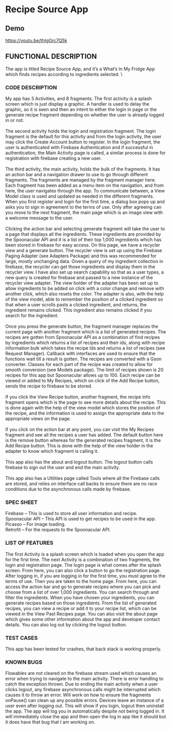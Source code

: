 # Recipe Source App

## Demo
https://youtu.be/thIgGrc7Q5k

## FUNCTIONAL DESCRIPTION
The app is titled Recipe Source App, and it’s a What’s In My Fridge App which finds recipes according to ingredients selected. \

### CODE DESCRIPTION 
My app has 3 Activities, and 8 fragments. 
The first activity is a splash screen which is just display a graphic. A handler is used to delay the graphic, so it is seen and then an intent to either the login in page or the generate recipe fragment depending on whether the user is already logged in or not.<br/><br/>
The second activity holds the login and registration fragment. The login fragment is the default for this activity and from the login activity, the user may click the Create Account button to register. In the login fragment, the user is authenticated with Firebase Authentication and if successful in authentication, the Main Activity page is called, a similar process is done for registration with firebase creating a new user. <br/><br/>
The third activity, the main activity, holds the bulk of the fragments. It has an action bar and a navigation drawer to use to go through different fragments. The fragments are managed by the fragment manager here. Each fragment has been added as a menu item on the navigation, and from here, the user navigates through the app. To communicate between, a View Model class is used and updated as needed in the different fragments.  When you first register and login for the first time, a dialog box pops up and asks you to sign in agreement to the terms of use. Only after agreeing can you move to the next fragment, the main page which is an image view with a welcome message to the user.<br/><br/>
Clicking the action bar and selecting generate fragment will take the user to a page that displays all the ingredients. These ingredients are provided by the Spoonacular API and it is a list of their top 1,000 ingredients which has been stored in firebase for easy access. On this page, we have a recycler view and a generate button. The recycler view is set up using the Firebase Paging Adapter (see Adapters Package) and this was recommended for large, mostly unchanging data. Given a query of my ingredient collection in firebase, the recycler can get those ingredients and display them in the recycler view. I have also set up search capability so that as a user types, a new query is created for firebase and passed to a new instance of the recycler view adapter. The view holder of the adapter has been set up to allow ingredients to be added on click with a color change and remove with another click, which also resets the color. The adapter is also, with the help of the view model, able to remember the position of a clicked ingredient so that when a user scrolls pasts a clicked ingredient, and returns, the ingredient remains clicked. This ingredient also remains clicked if you search for the ingredient. <br/><br/>
Once you press the generate button, the fragment manager replaces the current page with another fragment which is a list of generated recipes. The recipes are gotten from Spoonacular API as a combination of find recipes by ingredients which returns a list of recipes and their ids, along with recipe information bulk which takes the recipe Ids and returns a list of recipes (see Request Manager).  Callback with interfaces are used to ensure that the functions wait till a result is gotten. The recipes are converted with a Gson converter. Classes for each part of the recipe was created to allow for smooth conversion (see Models package). The limit of recipes shown is 20 recipes for this app but Spoonacular allows up to 100. Each recipe can be viewed or added to My Recipes, which on click of the Add Recipe button, sends the recipe to firebase to be stored. <br/><br/>
If you click the View Recipe button, another fragment, the recipe info fragment opens which is the page to see more details about the recipe. This is done again with the help of the view model which stores the position of the recipe, and the information is used to assign the appropriate data to the appropriate views on the page.<br/><br/>
If you click on the action bar at any point, you can visit the My Recipes fragment and see all the recipes a user has added. The default button here is the remove button whereas for the generated recipes fragment, it is the Add Recipe button. This is done with the help of the view holder in the adapter to know which fragment is calling it. <br/><br/>
This app also has the about and logout button. The logout button calls firebase to sign out the user and end the main activity. <br/><br/>
This app also has a Utilities page called Tools where all the Firebase calls are stored, and relies on interface call backs to ensure there are no race conditions due to the asynchronous calls made by firebase.

### SPEC SHEET 
Firebase – This is used to store all user information and recipe.<br/>
Spoonacular API – This API is used to get recipes to be used in the app.<br/>
Picasso – For image loading.<br/>
Retrofit – For the requests to the Spoonacular API.

### LIST OF FEATURES
The first Activity is a splash screen which is loaded when you open the app for the first time. The next Activity is a combination of two fragments, the login and registration page. The login page is what comes after the splash screen. From here, you can also click a button to go the registration page. After logging in, if you are logging in for the first time, you must agree to the terms of use. Then you are taken to the home page. From here, you can access the action bar and go to generate recipes where you can pick and choose from a list of over 1,000 ingredients. You can search through and filter the ingredients. When you have chosen your ingredients, you can generate recipes based on those ingredients. From the list of generated recipes, you can view a recipe or add it to your recipe list, which can be viewed in the View Past Recipes page. You can also visit the about page which gives some other information about the app and developer contact details. You can also log out by clicking the logout button.

### TEST CASES
This app has been tested for crashes, that back stack is working properly.

### KNOWN BUGS
Flowables are not cleared on the firebase stream used which causes an error when trying to navigate to the main activity. There is error handling to catch the exception thrown. 
Due to ending the main activity when a user clicks logout, any firebase asynchronous calls might be interrupted which causes it to throw an error. Will work on how to ensure the fragments onPause() can clean up any possible errors. 
Devices leave an instance of a user even after logging out. This will show if you login, logout then uninstall the app. The app will log you in automatically despite not being logged in. It will immediately close the app and then open the log in app like it should but it does have that bug that I am working on.


